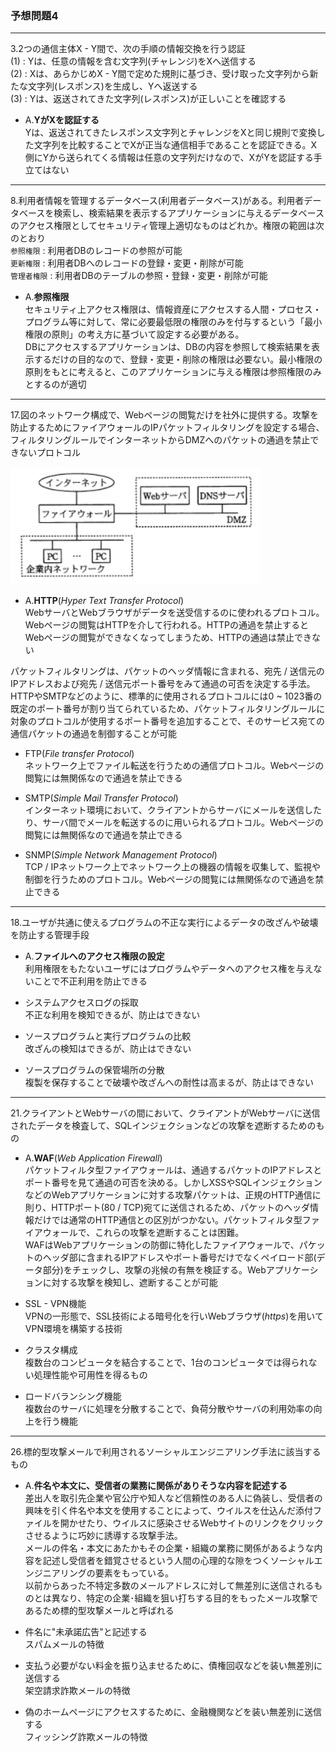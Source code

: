 ### 予想問題4

---
3.2つの通信主体X - Y間で、次の手順の情報交換を行う認証  
(1) : Yは、任意の情報を含む文字列(チャレンジ)をXへ送信する  
(2) : Xは、あらかじめX - Y間で定めた規則に基づき、受け取った文字列から新たな文字列(レスポンス)を生成し、Yへ返送する  
(3) : Yは、返送されてきた文字列(レスポンス)が正しいことを確認する

- A.**YがXを認証する**  
Yは、返送されてきたレスポンス文字列とチャレンジをXと同じ規則で変換した文字列を比較することでXが正当な通信相手であることを認証できる。X側にYから送られてくる情報は任意の文字列だけなので、XがYを認証する手立てはない

---
8.利用者情報を管理するデータベース(利用者データベース)がある。利用者データベースを検索し、検索結果を表示するアプリケーションに与えるデータベースのアクセス権限としてセキュリティ管理上適切なものはどれか。権限の範囲は次のとおり  
`参照権限` : 利用者DBのレコードの参照が可能  
`更新権限` : 利用者DBへのレコードの登録・変更・削除が可能  
`管理者権限` : 利用者DBのテーブルの参照・登録・変更・削除が可能

- A.**参照権限**  
セキュリティ上アクセス権限は、情報資産にアクセスする人間・プロセス・プログラム等に対して、常に必要最低限の権限のみを付与するという「最小権限の原則」の考え方に基づいて設定する必要がある。  
DBにアクセスするアプリケーションは、DBの内容を参照して検索結果を表示するだけの目的なので、登録・変更・削除の権限は必要ない。最小権限の原則をもとに考えると、このアプリケーションに与える権限は参照権限のみとするのが適切

---
17.図のネットワーク構成で、Webページの閲覧だけを社外に提供する。攻撃を防止するためにファイアウォールのIPパケットフィルタリングを設定する場合、フィルタリングルールでインターネットからDMZへのパケットの通過を禁止できないプロトコル

<img width="400" alt="" src="./images/DMZ.png">

- A.**HTTP**(*Hyper Text Transfer Protocol*)  
WebサーバとWebブラウザがデータを送受信するのに使われるプロトコル。Webページの閲覧はHTTPを介して行われる。HTTPの通過を禁止するとWebページの閲覧ができなくなってしまうため、HTTPの通過は禁止できない

パケットフィルタリングは、パケットのヘッダ情報に含まれる、宛先 / 送信元のIPアドレスおよび宛先 / 送信元ポート番号をみて通過の可否を決定する手法。HTTPやSMTPなどのように、標準的に使用されるプロトコルには0 ~ 1023番の既定のポート番号が割り当てられているため、パケットフィルタリングルールに対象のプロトコルが使用するポート番号を追加することで、そのサービス宛ての通信パケットの通過を制御することが可能

- FTP(*File transfer Protocol*)  
ネットワーク上でファイル転送を行うための通信プロトコル。Webページの閲覧には無関係なので通過を禁止できる

- SMTP(*Simple Mail Transfer Protocol*)  
インターネット環境において、クライアントからサーバにメールを送信したり、サーバ間でメールを転送するのに用いられるプロトコル。Webページの閲覧には無関係なので通過を禁止できる

- SNMP(*Simple Network Management Protocol*)  
TCP / IPネットワーク上でネットワーク上の機器の情報を収集して、監視や制御を行うためのプロトコル。Webページの閲覧には無関係なので通過を禁止できる

---
18.ユーザが共通に使えるプログラムの不正な実行によるデータの改ざんや破壊を防止する管理手段

- A.**ファイルへのアクセス権限の設定**  
利用権限をもたないユーザにはプログラムやデータへのアクセス権を与えないことで不正利用を防止できる

- システムアクセスログの採取  
不正な利用を検知できるが、防止はできない

- ソースプログラムと実行プログラムの比較  
改ざんの検知はできるが、防止はできない

- ソースプログラムの保管場所の分散  
複製を保存することで破壊や改ざんへの耐性は高まるが、防止はできない

---
21.クライアントとWebサーバの間において、クライアントがWebサーバに送信されたデータを検査して、SQLインジェクションなどの攻撃を遮断するためのもの

- A.**WAF**(*Web Application Firewall*)  
パケットフィルタ型ファイアウォールは、通過するパケットのIPアドレスとポート番号を見て通過の可否を決める。しかしXSSやSQLインジェクションなどのWebアプリケーションに対する攻撃パケットは、正規のHTTP通信に則り、HTTPポート(80 / TCP)宛てに送信されるため、パケットのヘッダ情報だけでは通常のHTTP通信との区別がつかない。パケットフィルタ型ファイアウォールで、これらの攻撃を遮断することは困難。  
WAFはWebアプリケーションの防御に特化したファイアウォールで、パケットのヘッダ部に含まれるIPアドレスやポート番号だけでなくペイロード部(データ部分)をチェックし、攻撃の兆候の有無を検証する。Webアプリケーションに対する攻撃を検知し、遮断することが可能

- SSL - VPN機能  
VPNの一形態で、SSL技術による暗号化を行いWebブラウザ(*https*)を用いてVPN環境を構築する技術

- クラスタ構成  
複数台のコンピュータを結合することで、1台のコンピュータでは得られない処理性能や可用性を得るもの

- ロードバランシング機能  
複数台のサーバに処理を分散することで、負荷分散やサーバの利用効率の向上を行う機能

---
26.標的型攻撃メールで利用されるソーシャルエンジニアリング手法に該当するもの

- A.**件名や本文に、受信者の業務に関係がありそうな内容を記述する**  
差出人を取引先企業や官公庁や知人など信頼性のある人に偽装し、受信者の興味を引く件名や本文を使用することによって、ウイルスを仕込んだ添付ファイルを開かせたり、ウイルスに感染させるWebサイトのリンクをクリックさせるように巧妙に誘導する攻撃手法。  
メールの件名・本文にあたかもその企業・組織の業務に関係があるような内容を記述し受信者を錯覚させるという人間の心理的な隙をつくソーシャルエンジニアリングの要素をもっている。  
以前からあった不特定多数のメールアドレスに対して無差別に送信されるものとは異なり、特定の企業･組織を狙い打ちする目的をもったメール攻撃であるため標的型攻撃メールと呼ばれる

- 件名に"未承諾広告"と記述する  
スパムメールの特徴

- 支払う必要がない料金を振り込ませるために、債権回収などを装い無差別に送信する  
架空請求詐欺メールの特徴

- 偽のホームページにアクセスするために、金融機関などを装い無差別に送信する  
フィッシング詐欺メールの特徴
